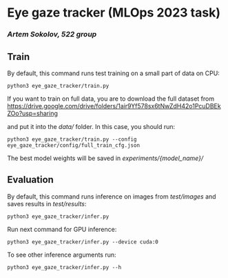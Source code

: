 # **Eye gaze tracker (MLOps 2023 task)**
### *Artem Sokolov, 522 group*
## Train

By default, this command runs test training on a small part of data on CPU:
```
python3 eye_gaze_tracker/train.py
```
If you want to train on full data, you are to download the full dataset from
https://drive.google.com/drive/folders/1air9Yf578sx6tNwZdH42o1PcuDBEkZOo?usp=sharing

and put it into the *data/* folder. In this case, you should run:
```
python3 eye_gaze_tracker/train.py --config eye_gaze_tracker/config/full_train_cfg.json
```
The best model weights will be saved in *experiments/{model_name}/*

## Evaluation

By default, this command runs inference on images from *test/images* and saves results in *test/results*:
```
python3 eye_gaze_tracker/infer.py
```
Run next command for GPU inference:
```
python3 eye_gaze_tracker/infer.py --device cuda:0
```
To see other inference arguments run:
```
python3 eye_gaze_tracker/infer.py --h
```
